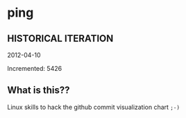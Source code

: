 # ping

## HISTORICAL ITERATION
2012-04-10

Incremented: 5426

## What is this?? 
Linux skills to hack the github commit visualization chart `;-)`

